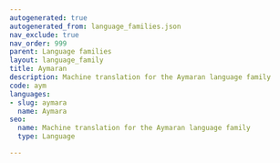 ```yaml
---
autogenerated: true
autogenerated_from: language_families.json
nav_exclude: true
nav_order: 999
parent: Language families
layout: language_family
title: Aymaran
description: Machine translation for the Aymaran language family
code: aym
languages:
- slug: aymara
  name: Aymara
seo:
  name: Machine translation for the Aymaran language family
  type: Language

---
```


